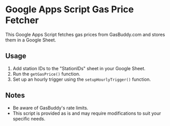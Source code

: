 # Google Apps Script Gas Price Fetcher

This Google Apps Script fetches gas prices from GasBuddy.com and stores them in a Google Sheet.

## Usage

1.  Add station IDs to the "StationIDs" sheet in your Google Sheet.
2.  Run the `getGasPrice()` function.
3.  Set up an hourly trigger using the `setupHourlyTrigger()` function.

## Notes

* Be aware of GasBuddy's rate limits.
* This script is provided as is and may require modifications to suit your specific needs.
